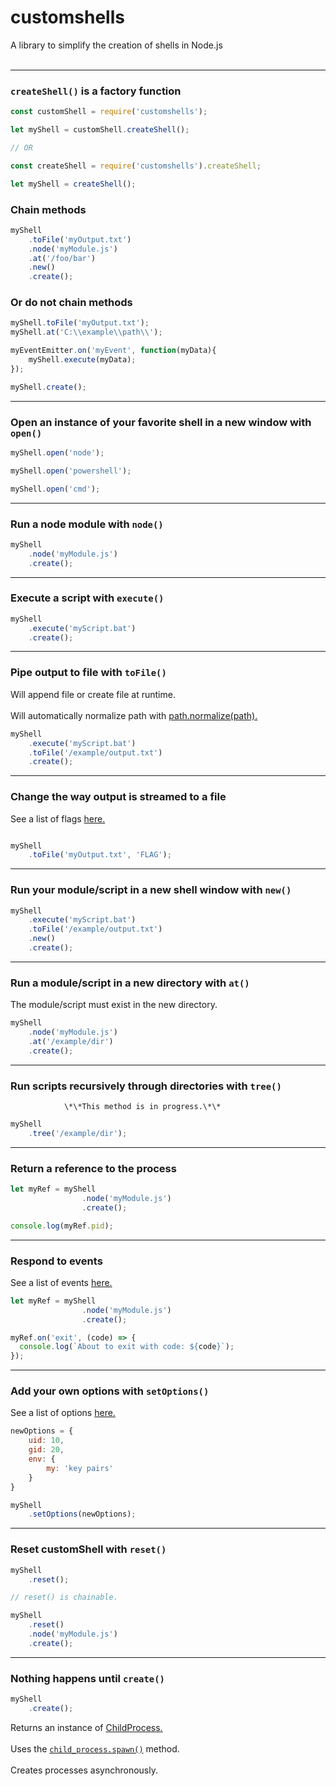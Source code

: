 # customshells
A library to simplify the creation of shells in Node.js 
<br>
<br>
<hr>

### <code>createShell()</code> is a factory function

```js
const customShell = require('customshells');

let myShell = customShell.createShell();

// OR

const createShell = require('customshells').createShell;

let myShell = createShell();
```

### Chain methods

```js
myShell
    .toFile('myOutput.txt')
    .node('myModule.js')
    .at('/foo/bar')
    .new()
    .create();
```

### Or do not chain methods

```js
myShell.toFile('myOutput.txt');
myShell.at('C:\\example\\path\\');

myEventEmitter.on('myEvent', function(myData){
    myShell.execute(myData);
});

myShell.create();
```
<hr>

### Open an instance of your favorite shell in a new window with <code>open()</code>

```js
myShell.open('node');

myShell.open('powershell');

myShell.open('cmd');
```

<hr>

### Run a node module with <code>node()</code>

```js
myShell
    .node('myModule.js')
    .create();
```

<hr>

### Execute a script with <code>execute()</code>

```js
myShell
    .execute('myScript.bat')
    .create();
```

<hr>

### Pipe output to file with <code>toFile()</code>

Will append file or create file at runtime.
<br>
<br>
Will automatically normalize path with <a href="https://nodejs.org/api/path.html#path_path_normalize_path">path.normalize(path).</a>


```js
myShell
    .execute('myScript.bat')
    .toFile('/example/output.txt')
    .create();
```

<hr>

### Change the way output is streamed to a file

See a list of flags <a href="https://nodejs.org/dist/latest-v8.x/docs/api/fs.html#fs_fs_open_path_flags_mode_callback">here.</a>

```js

myShell
    .toFile('myOutput.txt', 'FLAG');
```

<hr> 

### Run your module/script in a new shell window with <code>new()</code>

```js
myShell
    .execute('myScript.bat')
    .toFile('/example/output.txt')
    .new()
    .create();
```

<hr>

### Run a module/script in a new directory with <code>at()</code>

The module/script must exist in the new directory.

```js
myShell
    .node('myModule.js')
    .at('/example/dir')
    .create();
```

<hr>

### Run scripts recursively through directories with <code>tree()</code>

                \*\*This method is in progress.\*\*

```js
myShell
    .tree('/example/dir');
```

<hr>

### Return a reference to the process

```js
let myRef = myShell
                .node('myModule.js')
                .create();

console.log(myRef.pid);
```

<hr>

### Respond to events

See a list of events <a href="https://nodejs.org/dist/latest-v8.x/docs/api/process.html#process_process_events">here.</a>

```js
let myRef = myShell
                .node('myModule.js')
                .create();

myRef.on('exit', (code) => {
  console.log(`About to exit with code: ${code}`);
});
```

<hr>

### Add your own options with <code>setOptions()</code>

See a list of options <a href="https://nodejs.org/dist/latest-v8.x/docs/api/child_process.html#child_process_child_process_spawn_command_args_options">here.</a>

```js
newOptions = {
    uid: 10,
    gid: 20,
    env: {
        my: 'key pairs'
    }
}

myShell
    .setOptions(newOptions);
```

<hr>

### Reset customShell with <code>reset()</code>

```js
myShell
    .reset();

// reset() is chainable.

myShell
    .reset()
    .node('myModule.js')
    .create();
```

<hr> 

### Nothing happens until <code>create()</code>

```js
myShell
    .create();
```

Returns an instance of <a href="https://nodejs.org/dist/latest-v8.x/docs/api/child_process.html#child_process_class_childprocess">ChildProcess.</a> 
<br>
<br>
Uses the <a href="https://nodejs.org/dist/latest-v8.x/docs/api/child_process.html#child_process_child_process_spawn_command_args_options"><code>child_process.spawn()</code></a> method.
<br>
<br>
Creates processes asynchronously.
